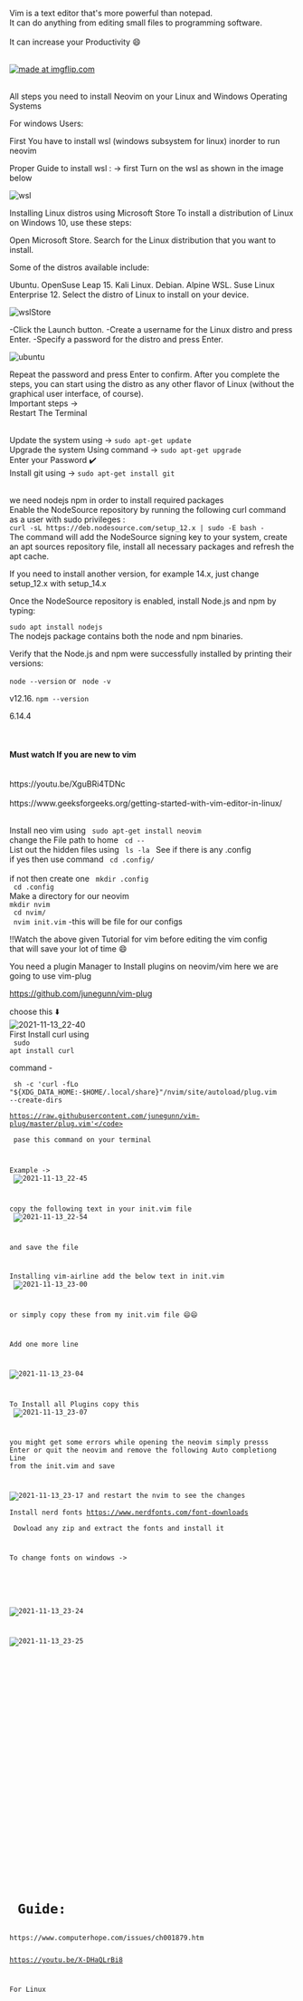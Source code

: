 
Vim is a text editor that's more powerful than notepad. 
<br>
It can do anything from editing small files to programming software. 
<br> <br>
It can increase your Productivity 😄

<br>
<div>
<a href="https://imgflip.com/i/5u1uh9"><img src="https://i.imgflip.com/5u1uh9.jpg" title="made at imgflip.com"/></a><div><a href="https://imgflip.com/memegenerator"></a></div>

<br>


All steps you need to install Neovim on your Linux and Windows Operating Systems

For windows Users:

First You have to install wsl (windows subsystem for linux) inorder to run neovim 

Proper Guide to install wsl  : 
-> first Turn on the  wsl as shown in the image below

![wsl](https://user-images.githubusercontent.com/86479387/141649129-95885ed6-e9bd-46e2-b05f-f140d32b6086.png)

Installing Linux distros using Microsoft Store
To install a distribution of Linux on Windows 10, use these steps:

Open Microsoft Store.
Search for the Linux distribution that you want to install.

Some of the distros available include:

Ubuntu.
OpenSuse Leap 15.
Kali Linux.
Debian.
Alpine WSL.
Suse Linux Enterprise 12.
Select the distro of Linux to install on your device.


![wslStore](https://user-images.githubusercontent.com/86479387/141649593-279ffe94-48ad-48ad-80e6-9af549d326e5.png)

-Click the Launch button.
-Create a username for the Linux distro and press Enter.
-Specify a password for the distro and press Enter.


![ubuntu](https://user-images.githubusercontent.com/86479387/141649882-119d7de8-a884-43e1-a308-998adba28cf0.png)


Repeat the password and press Enter to confirm.
After you complete the steps, you can start using the distro as any other flavor of Linux (without the graphical user interface, of course).
<br>
Important steps -> 
<br>
Restart The Terminal 


<br>
Update the system using -> <code>sudo apt-get update</code> 
<br>
Upgrade the system Using command -> <code>sudo apt-get upgrade</code>
<br>
Enter your Password ✔️
<br>
Install git using -> <code>sudo apt-get install git</code>

<p > <br>we need nodejs  npm in order to install required packages 
 <br> 
  Enable the NodeSource repository by running the following curl command as a user with sudo privileges :
<br>
  <code>curl -sL https://deb.nodesource.com/setup_12.x | sudo -E bash -</code>
<br>
The command will add the NodeSource signing key to your system, create an apt sources repository file, install all necessary packages and refresh the apt cache.

If you need to install another version, for example 14.x, just change setup_12.x with setup_14.x

Once the NodeSource repository is enabled, install Node.js and npm by typing:

  <code>sudo apt install nodejs</code>
<br>
The nodejs package contains both the node and npm binaries.

Verify that the Node.js and npm were successfully installed by printing their versions:

  <code>node --version</code> or <code> node -v</code>

v12.16.
  <code>npm --version</code>

6.14.4

  
  <br></p>
   <h4> Must watch If you are new to vim </h4>
 <br>
 https://youtu.be/XguBRi4TDNc
 <br>
 <br>
 https://www.geeksforgeeks.org/getting-started-with-vim-editor-in-linux/
 <br>
 
  <br> 
  
  <p> Install neo vim using <code> sudo apt-get install neovim</code>
 <br> change the File path to home  <code > cd -- </code>
 <br> List out the hidden files using <code> ls -la </code>
 See if there is any .config  <br>if yes  then use command <code> cd .config/ </code></br>  <br>if not  
 then create  one <code> mkdir .config</code> <br>
 <code> cd .config </code> <br>
 Make a directory for our neovim <br>
 <code>mkdir nvim</code> <br>
 <code> cd nvim/</code>
 <br>
 <code> nvim init.vim</code>
 -this will be file for our configs 
 
 !!Watch the above given Tutorial for vim before editing the vim config <br>
 that will save your lot of time 😄
 
 <div> <p> You need a plugin Manager to Install plugins on neovim/vim
 here we are going to use  vim-plug 
 
 https://github.com/junegunn/vim-plug 
 
 choose this ⬇️<br>
 ![2021-11-13_22-40](https://user-images.githubusercontent.com/86479387/141652714-3a2b7816-e447-473a-9d43-dbc6e5164af5.png)
<br>
 First Install curl using 
 <br><code> sudo apt install curl</code>
 
 
 command -
 <br>
 
 
 <code> sh -c 'curl -fLo "${XDG_DATA_HOME:-$HOME/.local/share}"/nvim/site/autoload/plug.vim --create-dirs \
 https://raw.githubusercontent.com/junegunn/vim-plug/master/plug.vim'</code>
 <br>
 pase this command on your terminal 
 <br>
 
 Example -> 
<br> 
 ![2021-11-13_22-45](https://user-images.githubusercontent.com/86479387/141652887-e2463098-5af4-4927-81eb-65c32796dfa9.png)
<br>

 copy the following text in your init.vim file 
 <br> 
 ![2021-11-13_22-54](https://user-images.githubusercontent.com/86479387/141653217-66a327ba-28ff-4af2-becc-53b68851c6c5.png)
 
 and save the file <br>
 
 Installing vim-airline
 add the below text in init.vim
 <br>
 ![2021-11-13_23-00](https://user-images.githubusercontent.com/86479387/141653378-c9e95b20-90b0-4c74-869d-8287e4462596.png)
 
 or simply copy these from my init.vim file 😄😄<br>
 
Add one more line <br>
 
 ![2021-11-13_23-04](https://user-images.githubusercontent.com/86479387/141653470-991cee54-5a99-4c01-8e5b-6f33626e6437.png)
 
 To Install all Plugins 
 copy this 
 <br>
 ![2021-11-13_23-07](https://user-images.githubusercontent.com/86479387/141653675-2cc8e038-0adb-492d-94a3-6c278e2c46a1.png)
<br>
 
 you might get some errors while opening the neovim 
 simply presss Enter or quit the neovim and remove the following Auto completiong Line
  from the init.vim and save <br>

 ![2021-11-13_23-17](https://user-images.githubusercontent.com/86479387/141653861-7e01f87d-7032-4cc2-95c2-9736c4a9fc0e.png)
 and restart the nvim to see the changes 
 <br>
 Install nerd fonts 
 https://www.nerdfonts.com/font-downloads <br>
 Dowload any zip and extract the fonts and install it 
 <br>
 
 To change fonts on windows ->
 
 <br>
 
 ![2021-11-13_23-24](https://user-images.githubusercontent.com/86479387/141654087-aa7cbfc8-92ef-4094-a51f-752639052ebb.png)
 

 ![2021-11-13_23-25](https://user-images.githubusercontent.com/86479387/141654094-9f48fa71-ebf5-4ccf-a04c-92a42a1c791e.png)

<br>
 
 
 
<br>
 
 <br>

 <br>

 <br>
 
 
 <br>
 
 
 
 <br>
 
 <br> 
 
 

</p>



  <h1> Guide: </h1>
https://www.computerhope.com/issues/ch001879.htm

https://youtu.be/X-DHaQLrBi8 



For Linux 

